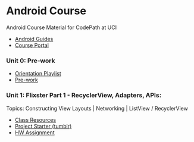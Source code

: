 # Android Course
Android Course Material for CodePath at UCI
- [Android Guides](https://guides.codepath.org/android)
- [Course Portal](https://courses.codepath.com/courses/android_university)

### Unit 0: Pre-work
* [Orientation Playlist](https://www.youtube.com/watch?v=PUrzeIqHGfw&list=PLrT2tZ9JRrf56sJBCbOq67hYLOB-2eUOB&index=1)
* [Pre-work](https://courses.codepath.org/snippets/android_university/prework)

### Unit 1: Flixster Part 1 - RecyclerView, Adapters, APIs:
Topics: Constructing View Layouts | Networking | ListView / RecyclerView

* [Class Resources](https://github.com/CodePath-at-UCI/android-course/blob/master/Unit1/Class%20Guide.md)
* [Project Starter (tumblr)](https://drive.google.com/file/d/1kMVf7hKBimp1LUxprqLI0nb2OXW-xty-/view)
* [HW Assignment](https://courses.codepath.com/courses/android_university/unit/1#!overview)
